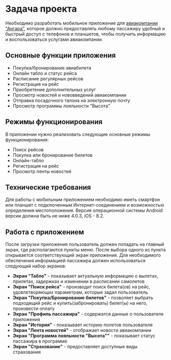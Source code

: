 # Задача проекта
Необходимо разработать мобильное приложение для [авиакомпании "Ангара"](https://angara.aero// "Сайт авиакомпании"), которое должно предоставлять любому пассажиру удобный и быстрый доступ с телефонов и планшетов, чтобы получить информацию и воспользоваться услугами авиакомпании.

## Основные функции приложения
-	Покупка/бронирование авиабилета
-	Онлайн табло и статус рейса 
-	Расписание регулярных рейсов 
-	Регистрация на рейс 
-	Приобретение дополнительных услуг 
-	Просмотр новостей и нововведений авиакомпании
-	Отправка посадочного талона на электронную почту
-	Просмотр программы лояльности "Высота"

## Режимы функционирования
В приложении нужно реализовать следующие основные режимы функционирования:
-	Поиск рейсов
-	Покупка или бронирование билетов
-	Онлайн-табло
-	Регистрация на рейс
-	Просмотр ленты новостей

## Технические требования
Для работы с мобильным приложением необходимо иметь смартфон или планшет с подключенным Интернет-соединением и возможностью определения местоположения. Версия операционной системы Android версии должна быть не ниже 4.0.3, iOS - 8.2.

## Работа с приложением
После загрузки приложения пользователь должен попадать на главный экран, где располагаются пункты меню. После выбора одного из пункта открывается соответствующий экран приложения. Для необходимого обеспечения информацией пассажира должен использоваться следующий набор экранов:
+ **Экран "Табло"** - показывает актуальную информацию о вылетах, прилетах, задержках и изменении в расписании самолетов
+ **Экран "Поиск рейса"** - производит поиск билета(ов)  на рейс, удовлетворяющих параметрам, которые задал пользователь
+ **Экран "Покупка/Бронирование билетов"** - позволяет выбрать подходящий рейс и купить(забронировать) билет(ы) на него, произвести оплату
+ **Экран "Профиль пассажира"** - содержатся данные о пользователе приложения
+ **Экран "История"** - показывает историю полетов пользователя
+ **Экран "Лента новостей"** - отображает новости авиакомпании
+ **Экран "Программа лояльности "Высота""** - показывает статус пассажира в программе
+ **Экран "Страхование"**  - предоставляет доступные виды страхования


